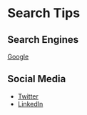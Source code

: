 # Search Tips

## Search Engines
[Google](./search-engines/Google.md)

## Social Media
- [Twitter](./social-media/Twitter.md)
- [LinkedIn](./social-media/LinkedIn.md)
